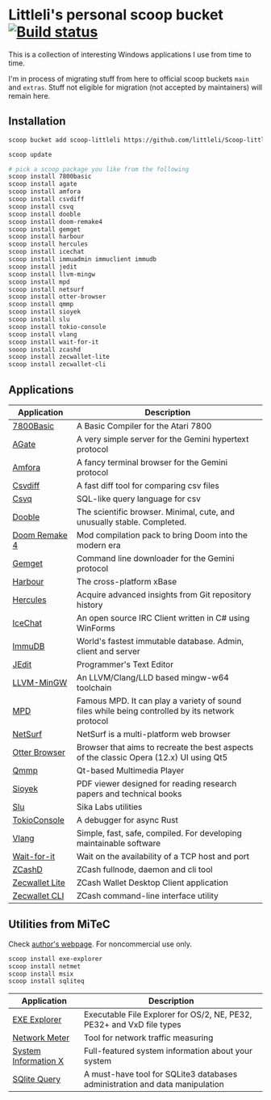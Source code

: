 # Littleli's personal scoop bucket [![Build status](https://ci.appveyor.com/api/projects/status/unf1y3oaybr7m27i/branch/master?svg=true)](https://ci.appveyor.com/project/littleli/scoop-littleli/branch/master)

This is a collection of interesting Windows applications I use from time to time.

I'm in process of migrating stuff from here to official scoop buckets `main` and `extras`.
Stuff not eligible for migration (not accepted by maintainers) will remain here.

## Installation

```sh
scoop bucket add scoop-littleli https://github.com/littleli/Scoop-littleli.git

scoop update

# pick a scoop package you like from the following
scoop install 7800basic
scoop install agate
scoop install amfora
scoop install csvdiff
scoop install csvq
scoop install dooble
scoop install doom-remake4
scoop install gemget
scoop install harbour
scoop install hercules
scoop install icechat
scoop install immuadmin immuclient immudb
scoop install jedit
scoop install llvm-mingw
scoop install mpd
scoop install netsurf
scoop install otter-browser
scoop install qmmp
scoop install sioyek
scoop install slu
scoop install tokio-console
scoop install vlang
scoop install wait-for-it
sooop install zcashd
scoop install zecwallet-lite
scoop install zecwallet-cli
```

## Applications

| Application | Description |
|-|-|
| [7800Basic](https://github.com/7800-devtools/7800basic) | A Basic Compiler for the Atari 7800 |
| [AGate](https://github.com/mbrubeck/agate) | A very simple server for the Gemini hypertext protocol |
| [Amfora](https://github.com/makeworld-the-better-one/amfora) | A fancy terminal browser for the Gemini protocol |
| [Csvdiff](https://aswinkarthik.github.io/csvdiff) | A fast diff tool for comparing csv files |
| [Csvq](https://mithrandie.github.io/csvq) | SQL-like query language for csv |
| [Dooble](https://textbrowser.github.io/dooble/) | The scientific browser. Minimal, cute, and unusually stable. Completed. |
| [Doom Remake 4](https://archive.org/details/doom_remake_4_download) | Mod compilation pack to bring Doom into the modern era |
| [Gemget](https://github.com/makeworld-the-better-one/gemget) | Command line downloader for the Gemini protocol |
| [Harbour](https://harbour.github.io) | The cross-platform xBase |
| [Hercules](https://github.com/src-d/hercules) | Acquire advanced insights from Git repository history |
| [IceChat](https://www.icechat.net) | An open source IRC Client written in C# using WinForms |
| [ImmuDB](https://github.com/codenotary/immudb) | World's fastest immutable database. Admin, client and server |
| [JEdit](http://jedit.org) | Programmer's Text Editor |
| [LLVM-MinGW](https://github.com/mstorsjo/llvm-mingw) | An LLVM/Clang/LLD based mingw-w64 toolchain |
| [MPD](https://www.musicpd.org) | Famous MPD. It can play a variety of sound files while being controlled by its network protocol |
| [NetSurf](https://www.netsurf-browser.org) | NetSurf is a multi-platform web browser |
| [Otter Browser](https://otter-browser.org/) | Browser that aims to recreate the best aspects of the classic Opera (12.x) UI using Qt5  |
| [Qmmp](http://qmmp.ylsoftware.com) | Qt-based Multimedia Player |
| [Sioyek](https://sioyek.info/) | PDF viewer designed for reading research papers and technical books |
| [Slu](https://github.com/sikalabs/slu) | Sika Labs utilities |
| [TokioConsole](https://github.com/tokio-rs/console) | A debugger for async Rust |
| [Vlang](https://vlang.io) | Simple, fast, safe, compiled. For developing maintainable software |
| [Wait-for-it](https://github.com/roerohan/wait-for-it) | Wait on the availability of a TCP host and port |
| [ZCashD](https://z.cash) | ZCash fullnode, daemon and cli tool |
| [Zecwallet Lite](https://www.zecwallet.co) | ZCash Wallet Desktop Client application |
| [Zecwallet CLI](https://www.zecwallet.co) | ZCash command-line interface utility |

## Utilities from MiTeC

Check [author's webpage](http://mitec.cz/index.html). For noncommercial use only.

```sh
scoop install exe-explorer
scoop install netmet
scoop install msix
scoop install sqliteq
```

| Application | Description |
|-|-|
| [EXE Explorer](http://mitec.cz/exe.html) | Executable File Explorer for OS/2, NE, PE32, PE32+ and VxD file types |
| [Network Meter](http://mitec.cz/netmet.html) | Tool for network traffic measuring |
| [System Information X](http://mitec.cz/msi.html) | Full-featured system information about your system |
| [SQlite Query](http://mitec.cz/sqliteq.html) | A must-have tool for SQLite3 databases administration and data manipulation |
